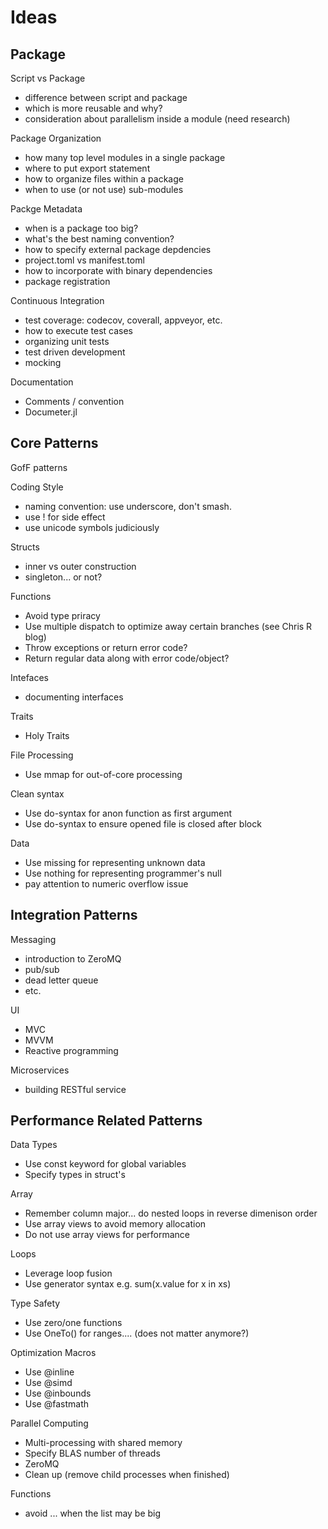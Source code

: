 # Ideas

## Package

Script vs Package
- difference between script and package
- which is more reusable and why?
- consideration about parallelism inside a module (need research)

Package Organization
- how many top level modules in a single package
- where to put export statement
- how to organize files within a package
- when to use (or not use) sub-modules

Packge Metadata
- when is a package too big?
- what's the best naming convention?
- how to specify external package depdencies
- project.toml vs manifest.toml
- how to incorporate with binary dependencies
- package registration

Continuous Integration
- test coverage: codecov, coverall, appveyor, etc.
- how to execute test cases
- organizing unit tests
- test driven development
- mocking

Documentation
- Comments / convention
- Documeter.jl


## Core Patterns

GofF patterns

Coding Style
- naming convention: use underscore, don't smash.
- use ! for side effect
- use unicode symbols judiciously

Structs
- inner vs outer construction 
- singleton... or not?

Functions
- Avoid type priracy
- Use multiple dispatch to optimize away certain branches (see Chris R blog)
- Throw exceptions or return error code?
- Return regular data along with error code/object?

Intefaces
- documenting interfaces

Traits
- Holy Traits 

File Processing
- Use mmap for out-of-core processing

Clean syntax
- Use do-syntax for anon function as first argument
- Use do-syntax to ensure opened file is closed after block

Data
- Use missing for representing unknown data
- Use nothing for representing programmer's null
- pay attention to numeric overflow issue

## Integration Patterns

Messaging
- introduction to ZeroMQ
- pub/sub
- dead letter queue
- etc.

UI 
- MVC
- MVVM
- Reactive programming

Microservices
- building RESTful service


## Performance Related Patterns

Data Types
- Use const keyword for global variables
- Specify types in struct's

Array
- Remember column major... do nested loops in reverse dimenison order
- Use array views to avoid memory allocation
- Do not use array views for performance

Loops
- Leverage loop fusion
- Use generator syntax e.g. sum(x.value for x in xs)

Type Safety
- Use zero/one functions
- Use OneTo() for ranges.... (does not matter anymore?)

Optimization Macros
- Use @inline
- Use @simd
- Use @inbounds
- Use @fastmath

Parallel Computing
- Multi-processing with shared memory
- Specify BLAS number of threads
- ZeroMQ
- Clean up (remove child processes when finished)

Functions
- avoid ... when the list may be big
